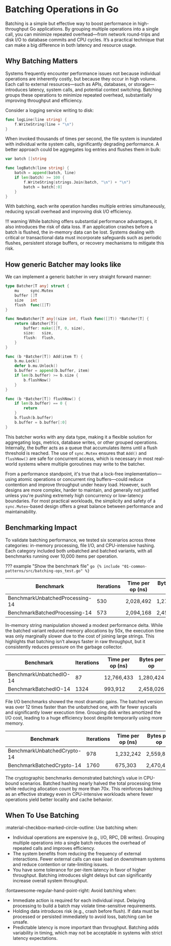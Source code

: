 # Batching Operations in Go

Batching is a simple but effective way to boost performance in high-throughput Go applications. By grouping multiple operations into a single call, you can minimize repeated overhead—from network round-trips and disk I/O to database commits and CPU cycles. It’s a practical technique that can make a big difference in both latency and resource usage.

## Why Batching Matters

Systems frequently encounter performance issues not because individual operations are inherently costly, but because they occur in high volume. Each call to external resources—such as APIs, databases, or storage—introduces latency, system calls, and potential context switching. Batching groups these operations to minimize repeated overhead, substantially improving throughput and efficiency.

Consider a logging service writing to disk:

```go
func logLine(line string) {
    f.WriteString(line + "\n")
}
```

When invoked thousands of times per second, the file system is inundated with individual write system calls, significantly degrading performance. A better approach could be aggregates log entries and flushes them in bulk:

```go
var batch []string

func logBatch(line string) {
    batch = append(batch, line)
    if len(batch) >= 100 {
        f.WriteString(strings.Join(batch, "\n") + "\n")
        batch = batch[:0]
    }
}
```

With batching, each write operation handles multiple entries simultaneously, reducing syscall overhead and improving disk I/O efficiency.

!!! warning
    While batching offers substantial performance advantages, it also introduces the risk of data loss. If an application crashes before a batch is flushed, the in-memory data can be lost. Systems dealing with critical or transactional data must incorporate safeguards such as periodic flushes, persistent storage buffers, or recovery mechanisms to mitigate this risk.

## How generic Batcher may looks like

We can implement a generic batcher in very straight forward manner:

```go
type Batcher[T any] struct {
    mu     sync.Mutex
    buffer []T
    size   int
    flush  func([]T)
}

func NewBatcher[T any](size int, flush func([]T)) *Batcher[T] {
    return &Batcher[T]{
        buffer: make([]T, 0, size),
        size:   size,
        flush:  flush,
    }
}

func (b *Batcher[T]) Add(item T) {
    b.mu.Lock()
    defer b.mu.Unlock()
    b.buffer = append(b.buffer, item)
    if len(b.buffer) >= b.size {
        b.flushNow()
    }
}

func (b *Batcher[T]) flushNow() {
    if len(b.buffer) == 0 {
        return
    }
    b.flush(b.buffer)
    b.buffer = b.buffer[:0]
}
```

This batcher works with any data type, making it a flexible solution for aggregating logs, metrics, database writes, or other grouped operations. Internally, the buffer acts as a queue that accumulates items until a flush threshold is reached. The use of `sync.Mutex` ensures that `Add()` and `flushNow()` are safe for concurrent access, which is necessary in most real-world systems where multiple goroutines may write to the batcher.

From a performance standpoint, it's true that a lock-free implementation—using atomic operations or concurrent ring buffers—could reduce contention and improve throughput under heavy load. However, such designs are more complex, harder to maintain, and generally not justified unless you're pushing extremely high concurrency or low-latency boundaries. For most practical workloads, the simplicity and safety of a `sync.Mutex`-based design offers a great balance between performance and maintainability.


## Benchmarking Impact

To validate batching performance, we tested six scenarios across three categories: in-memory processing, file I/O, and CPU-intensive hashing. Each category included both unbatched and batched variants, with all benchmarks running over 10,000 items per operation.

??? example "Show the benchmark file"
    ```go
    {% include "01-common-patterns/src/batching-ops_test.go" %}
    ```

| Benchmark                        | Iterations   | Time per op (ns) | Bytes per op | Allocs per op |
|----------------------------------|-----|------------------|---------------|----------------|
| BenchmarkUnbatchedProcessing-14 | 530 | 2,028,492        | 1,279,850     | 10,000         |
| BenchmarkBatchedProcessing-14   | 573 | 2,094,168        | 2,457,603     | 200            |

In-memory string manipulation showed a modest performance delta. While the batched variant reduced memory allocations by 50x, the execution time was only marginally slower due to the cost of joining large strings. This highlights that batching isn’t always faster in raw throughput, but it consistently reduces pressure on the garbage collector.

| Benchmark                        | Iterations   | Time per op (ns) | Bytes per op | Allocs per op |
|----------------------------------|-----|------------------|---------------|----------------|
| BenchmarkUnbatchedIO-14         | 87  | 12,766,433       | 1,280,424     | 10,007         |
| BenchmarkBatchedIO-14           | 1324| 993,912          | 2,458,026     | 207            |

File I/O benchmarks showed the most dramatic gains. The batched version was over 12 times faster than the unbatched one, with far fewer syscalls and significantly lower execution time. Grouping disk writes amortized the I/O cost, leading to a huge efficiency boost despite temporarily using more memory.

| Benchmark                        | Iterations   | Time per op (ns) | Bytes per op | Allocs per op |
|----------------------------------|-----|------------------|---------------|----------------|
| BenchmarkUnbatchedCrypto-14     | 978 | 1,232,242        | 2,559,840     | 30,000         |
| BenchmarkBatchedCrypto-14       | 1760| 675,303          | 2,470,406     | 400            |

The cryptographic benchmarks demonstrated batching’s value in CPU-bound scenarios. Batched hashing nearly halved the total processing time while reducing allocation count by more than 70x. This reinforces batching as an effective strategy even in CPU-intensive workloads where fewer operations yield better locality and cache behavior.
## When To Use Batching

:material-checkbox-marked-circle-outline: Use batching when:

- Individual operations are expensive (e.g., I/O, RPC, DB writes). Grouping multiple operations into a single batch reduces the overhead of repeated calls and improves efficiency.
- The system benefits from reducing the frequency of external interactions. Fewer external calls can ease load on downstream systems and reduce contention or rate-limiting issues.
- You have some tolerance for per-item latency in favor of higher throughput. Batching introduces slight delays but can significantly increase overall system throughput.

:fontawesome-regular-hand-point-right: Avoid batching when:

- Immediate action is required for each individual input. Delaying processing to build a batch may violate time-sensitive requirements.
- Holding data introduces risk (e.g., crash before flush). If data must be processed or persisted immediately to avoid loss, batching can be unsafe.
- Predictable latency is more important than throughput. Batching adds variability in timing, which may not be acceptable in systems with strict latency expectations.